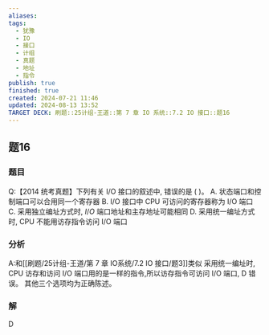 ```yaml
---
aliases: 
tags:
  - 犹豫
  - IO
  - 接口
  - 计组
  - 真题
  - 地址
  - 指令
publish: true
finished: true
created: 2024-07-21 11:46
updated: 2024-08-13 13:52
TARGET DECK: 刷题::25计组-王道::第 7 章 IO 系统::7.2 IO 接口::题16
---
```

## 题16
### 题目
Q:【2014 统考真题】下列有关 I/O 接口的叙述中, 错误的是 ( )。
A. 状态端口和控制端口可以合用同一个寄存器
B. I/O 接口中 CPU 可访问的寄存器称为 I/O 端口
C. 采用独立编址方式时, $I/O$ 端口地址和主存地址可能相同
D. 采用统一编址方式时, CPU 不能用访存指令访问 I/O 端口
### 分析
A:和[[刷题/25计组-王道/第 7 章 IO系统/7.2 IO 接口/题3]]类似
采用统一编址时, $\mathrm{{CPU}}$ 访存和访问 $\mathrm{I}/\mathrm{O}$ 端口用的是一样的指令,所以访存指令可访问 $\mathrm{I}/\mathrm{O}$ 端口, $\mathrm{D}$ 错误。
其他三个选项均为正确陈述。
### 解
D


